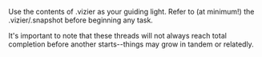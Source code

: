 Use the contents of .vizier as your guiding light. Refer to (at minimum!) the .vizier/.snapshot before beginning any task.

It's important to note that these threads will not always reach total completion before another starts--things may grow in tandem or relatedly.
